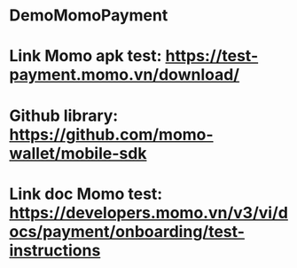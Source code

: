 # DemoMomoPayment
# Link Momo apk test: https://test-payment.momo.vn/download/
# Github library: https://github.com/momo-wallet/mobile-sdk
# Link doc Momo test: https://developers.momo.vn/v3/vi/docs/payment/onboarding/test-instructions
